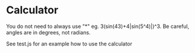 # Calculator

You do not need to always use "*" eg. 3(sin(43)+4|sin(5^4)|)^3. 
Be careful, angles are in degrees, not radians.

See test.js for an example how to use the calculator
